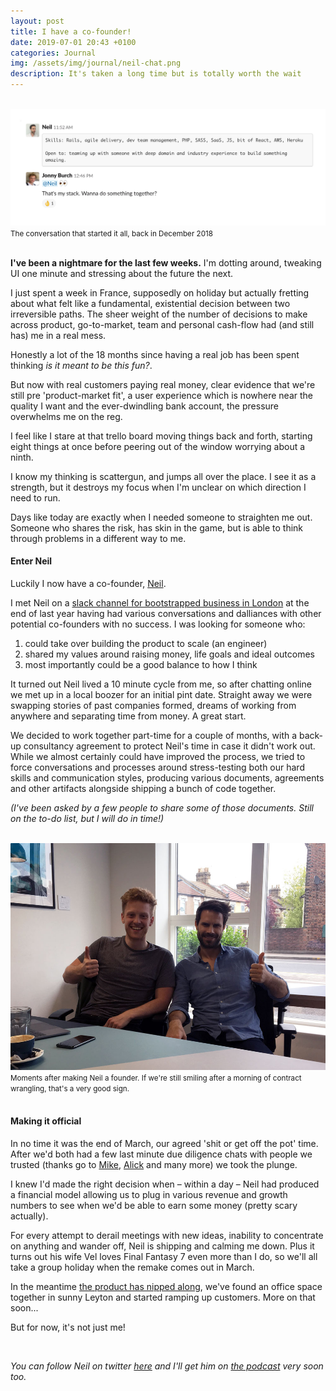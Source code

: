 ```yaml
---
layout: post
title: I have a co-founder!
date: 2019-07-01 20:43 +0100
categories: Journal
img: /assets/img/journal/neil-chat.png
description: It's taken a long time but is totally worth the wait
---
```


<br>
<img src="/assets/img/journal/neil-chat.png">
<br>
<small>The conversation that started it all, back in December 2018</small>
<br>
<br>

**I've been a nightmare for the last few weeks.** I'm dotting around, tweaking UI one minute and stressing about the future the next.

I just spent a week in France, supposedly on holiday but actually fretting about what felt like a fundamental, existential decision between two irreversible paths. The sheer weight of the number of decisions to make across product, go-to-market, team and personal cash-flow had (and still has) me in a real mess.

Honestly a lot of the 18 months since having a real job has been spent thinking _is it meant to be this fun?_.

But now with real customers paying real money, clear evidence that we're still pre 'product-market fit', a user experience which is nowhere near the quality I want and the ever-dwindling bank account, the pressure overwhelms me on the reg.

I feel like I stare at that trello board moving things back and forth, starting eight things at once before peering out of the window worrying about a ninth.

I know my thinking is scattergun, and jumps all over the place. I see it as a strength, but it destroys my focus when I'm unclear on which direction I need to run.

Days like today are exactly when I needed someone to straighten me out. Someone who shares the risk, has skin in the game, but is able to think through problems in a different way to me.

#### Enter Neil

Luckily I now have a co-founder, [Neil](https://neilcameron.me/).

I met Neil on a [slack channel for bootstrapped business in London](https://www.meetup.com/Indie-Ldn/) at the end of last year having had various conversations and dalliances with other potential co-founders with no success. I was looking for someone who:

1. could take over building the product to scale (an engineer)
2. shared my values around raising money, life goals and ideal outcomes
3. most importantly could be a good balance to how I think

It turned out Neil lived a 10 minute cycle from me, so after chatting online we met up in a local boozer for an initial pint date. Straight away we were swapping stories of past companies formed, dreams of working from anywhere and separating time from money. A great start.

We decided to work together part-time for a couple of months, with a back-up consultancy agreement to protect Neil's time in case it didn't work out. While we almost certainly could have improved the process, we tried to force conversations and processes around stress-testing both our hard skills and communication styles, producing various documents, agreements and other artifacts alongside shipping a bunch of code together.

_(I've been asked by a few people to share some of those documents. Still on the to-do list, but I will do in time!)_

<br>
<img src="/assets/img/journal/jonny-neil.jpg">
<small>Moments after making Neil a founder. If we're still smiling after a morning of contract wrangling, that's a very good sign.</small>
<br>
<br>


#### Making it official

In no time it was the end of March, our agreed 'shit or get off the pot' time. After we'd both had a few last minute due diligence chats with people we trusted (thanks go to [Mike](https://twitter.com/mhudack), [Alick](https://twitter.com/alickvarma) and many more) we took the plunge.

I knew I'd made the right decision when – within a day – Neil had produced a financial model allowing us to plug in various revenue and growth numbers to see when we'd be able to earn some money (pretty scary actually).

For every attempt to derail meetings with new ideas, inability to concentrate on anything and wander off, Neil is shipping and calming me down. Plus it turns out his wife Vel loves Final Fantasy 7 even more than I do, so we'll all take a group holiday when the remake comes out in March.

In the meantime [the product has nipped along](https://headwayapp.co/progression-updates), we've found an office space together in sunny Leyton and started ramping up customers. More on that soon...

But for now, it's not just me!

<br>

_You can follow Neil on twitter [here](https://twitter.com/ncameron) and I'll get him on [the podcast](https://makegrow.co/podcast) very soon too._

<br>
<br>
